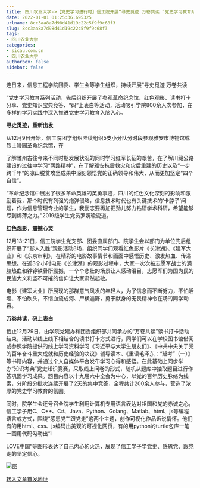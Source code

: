 ```yaml
---
title: 四川农业大学->【党史学习进行时】信工院开展“寻史觅迹 万卷共读 ”党史学习教育系列活动 | sicau.com.cn
date: 2022-01-01 01:25:36.695325
urlname: 8cc3aa8a7d98d41d19c22c5f9f9c68f3
slug: 8cc3aa8a7d98d41d19c22c5f9f9c68f3
tags: 
- 四川农业大学
categories:
- sicau.com.cn
- 四川农业大学
authorbox: false
sidebar: false
---
```

连日来，信息工程学院团委、学生会等学生组织，持续开展“寻史觅迹 万卷共读

”党史学习教育系列活动，先后组织开展了参观革命纪念馆、红色观影、读书打卡分享、党史知识宝典竞答、“码”上表白等活动，活动吸引学院800余人次参加，在多样的学习实践中深入推进党史学习教育入脑入心。

**寻史觅迹，重新出发**

从12月9日开始，信工院团学组织陆续组织5支小分队分时段参观雅安市博物馆或烈士陵园革命纪念馆，在
<!--more-->
了解雅州古往今来不同时期发展状况的同时学习红军长征的艰苦，在了解川藏公路建设的过往中学习“两路精神”，在了解雅安抗震救灾和灾后重建的历史以及“一步跨千年”的凉山脱贫攻坚成果中深刻领悟党的正确领导和伟大，从而更加坚定“四个自信”。

“革命纪念馆中展出了很多革命英雄的英勇事迹，四川的红色文化深刻的影响和激励着我，那个时代有列强的炮弹侵略，信息技术时代也有关键技术的‘卡脖子’问题，作为信息管理专业的学生，我励志要再加把劲儿努力钻研学术科研，希望能够尽到绵薄之力。”2019级学生党员罗婉瑜说道。

**红色观影，震撼心灵**

12月13-21日，信工院学生党支部、团委直属部门、院学生会以部门为单位先后组织开展了“影人入胜”观影活动8场，组织同学们观看红色影片《长津湖》、《建军大业》和《东京审判》，在精彩的电影故事情节和画面中感悟历史、激发热血、传递思想。在近3个小时电影《长津湖》的观影过程中，大家一次次被志愿军战士的满腔热血和铮铮铁骨所震撼，一个个悲壮的场景让人感动泪目，志愿军们为国为民的民族大义和坚不可摧的信仰让大家肃然起敬。

电影《建军大业》所展现的那群意气风发的年轻人，为了信念而不断努力，不怕活埋、不怕砍头，不惜血流成河、尸横遍野，勇于献身的无畏精神令在场的同学动容。

**万卷共读，码上表白**

截止12月29日，由学院党建办和团委组织部共同承办的“万卷共读”读书打卡活动结束，活动以线上线下相结合的读书打卡方式进行，同学们可以在学校图书馆借阅或参照学院提供的线上学习资料学习《习近平与大学生朋友们》、《中共中央关于党的百年奋斗重大成就和历史经验的决议》辅导读本、《重读毛泽东：“赶考”（一）》等书籍内容，并通过个人自媒体平台发布学习心得和感悟。在此基础上同步举办“知识考典”党史知识竞赛，采取线上问卷的形式，随机从题库中抽取题目进行作答巩固学习成果。题目内容以十九届六中全会为中心，以党的百年历史脉络为线索，分阶段分批次连续开展了2天的集中竞答，全程共计200余人参与，营造了浓厚的党史学习教育的氛围。

同时，院学生会还号召全院学生利用计算机专用语言表达对祖国和党的赤诚之心，信工学子用C、C++、C#、Java、Python、Golang、Matlab、html、js等编程语言或方式，围绕“感恩党”“跟党走”这两个主题，创作可视化作品诉说情怀。他们有的用html、css、js编码出美观的可视化网页，有的用python的turtle包库一笔一画用代码勾勒出“I

LOVE中国”等图形表达了自己内心的火热，展现了信工学子学党史、感恩党、跟党走的坚定信心。

![图](https://news.sicau.edu.cn/__local/A/81/D3/896AAE5A1684BA13E1FF23DF097_B461B9FD_AD96.jpg)

[转入文章首发地址](https://news.sicau.edu.cn/info/1078/66348.htm)